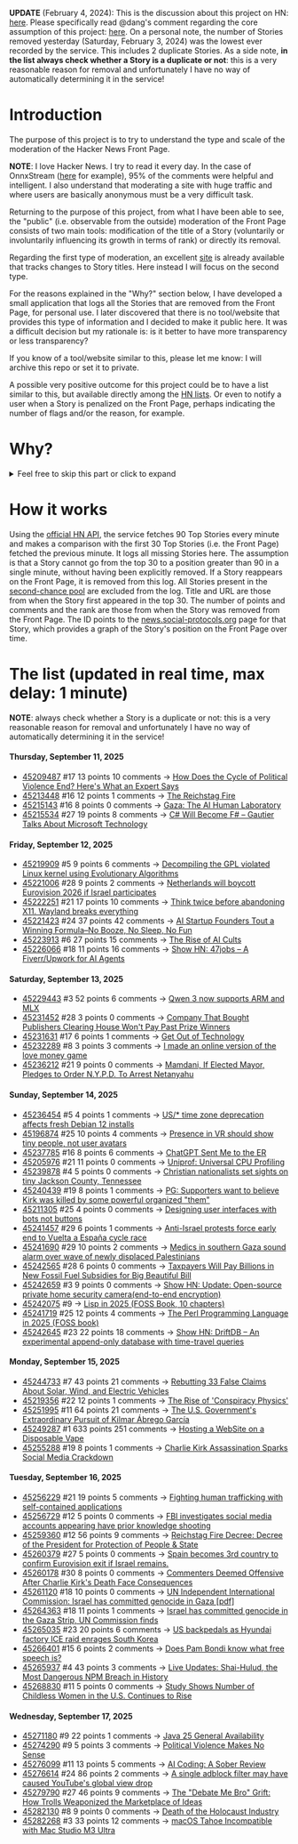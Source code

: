 **UPDATE** (February 4, 2024): This is the discussion about this project on HN: [here](https://news.ycombinator.com/item?id=39230513). Please specifically read @dang's comment regarding the core assumption of this project: [here](https://news.ycombinator.com/item?id=39231537). On a personal note, the number of Stories removed yesterday (Saturday, February 3, 2024) was the lowest ever recorded by the service. This includes 2 duplicate Stories. As a side note, **in the list always check whether a Story is a duplicate or not**: this is a very reasonable reason for removal and unfortunately I have no way of automatically determining it in the service!

# Introduction

The purpose of this project is to try to understand the type and scale of the moderation of the Hacker News Front Page.

**NOTE**: I love Hacker News. I try to read it every day. In the case of OnnxStream ([here](https://news.ycombinator.com/item?id=37752632) for example), 95% of the comments were helpful and intelligent. I also understand that moderating a site with huge traffic and where users are basically anonymous must be a very difficult task.

Returning to the purpose of this project, from what I have been able to see, the "public" (i.e. observable from the outside) moderation of the Front Page consists of two main tools: modification of the title of a Story (voluntarily or involuntarily influencing its growth in terms of rank) or directly its removal.

Regarding the first type of moderation, an excellent [site](https://hackernewstitles.netlify.app/) is already available that tracks changes to Story titles. Here instead I will focus on the second type.

For the reasons explained in the "Why?" section below, I have developed a small application that logs all the Stories that are removed from the Front Page, for personal use. I later discovered that there is no tool/website that provides this type of information and I decided to make it public here. It was a difficult decision but my rationale is: is it better to have more transparency or less transparency?

If you know of a tool/website similar to this, please let me know: I will archive this repo or set it to private.

A possible very positive outcome for this project could be to have a list similar to this, but available directly among the [HN lists](https://news.ycombinator.com/lists). Or even to notify a user when a Story is penalized on the Front Page, perhaps indicating the number of flags and/or the reason, for example.

# Why?

<details>
<summary>Feel free to skip this part or click to expand</summary>

A friend of mine posted two Stories on Hacker News related to OnnxStream (31 days apart), the first related to SDXL Turbo support and the second related to TinyLlama and Mistral 7B support.

In the case of the [first](https://news.ycombinator.com/item?id=38646969), the Story was among the first on the Front Page, until its title was changed from "Stable Diffusion Turbo on a Raspberry Pi Zero 2 generates an image in 29 minutes" to "OnnxStream: Stable Diffusion XL 1.0 Base on a Raspberry Pi Zero 2". This effectively "killed" the Story. One user pointed out that the new title didn't reflect the spirit of the Story (thanks @practice9).

In the case of the [second](https://news.ycombinator.com/item?id=38991145), the Story was in third place on the Front Page, less than an hour after the submission. In this case it was simply removed from the Front Page.

Having discovered this, perplexed, I sent an email to the moderator. @dang, who was very kind and quick in his response, explained to me that the Story had been flagged by users even without being explicitly [flagged], and that he could therefore only hypothesize the causes of the flag. His hypothesis was that (some?) users might be fed up with news related to LLMs.

While I have no reason to doubt Daniel's good faith, it's hard to believe that HN users would be tired of LLM-related news.

So I decided to develop a small console application to determine the frequency of this phenomenon (actually I was also motivated by the prospect of writing some C# code, after more than 2 years of complete abstinence). I subsequently discovered that there were no tools/websites that monitored this specific phenomenon and I therefore decided to make it public here.

</details>

# How it works

Using the [official HN API](https://github.com/HackerNews/API), the service fetches 90 Top Stories every minute and makes a comparison with the first 30 Top Stories (i.e. the Front Page) fetched the previous minute. It logs all missing Stories here. The assumption is that a Story cannot go from the top 30 to a position greater than 90 in a single minute, without having been explicitly removed. If a Story reappears on the Front Page, it is removed from this log. All Stories present in the [second-chance pool](https://news.ycombinator.com/pool) are excluded from the log. Title and URL are those from when the Story first appeared in the top 30. The number of points and comments and the rank are those from when the Story was removed from the Front Page. The ID points to the [news.social-protocols.org](https://news.social-protocols.org) page for that Story, which provides a graph of the Story's position on the Front Page over time.

# The list (updated in real time, max delay: 1 minute)

**NOTE**: always check whether a Story is a duplicate or not: this is a very reasonable reason for removal and unfortunately I have no way of automatically determining it in the service!

#### **Thursday, September 11, 2025**<!-- HN:45209487:start -->
* [45209487](https://news.social-protocols.org/stats?id=45209487) #17 13 points 10 comments -> [How Does the Cycle of Political Violence End? Here's What an Expert Says](https://www.politico.com/news/magazine/2025/06/02/political-violence-boulder-attack-00381778)<!-- HN:45209487:end --><!-- HN:45213448:start -->
* [45213448](https://news.social-protocols.org/stats?id=45213448) #16 12 points 1 comments -> [The Reichstag Fire](https://en.wikipedia.org/wiki/Reichstag_fire)<!-- HN:45213448:end --><!-- HN:45215143:start -->
* [45215143](https://news.social-protocols.org/stats?id=45215143) #16 8 points 0 comments -> [Gaza: The AI Human Laboratory](https://www.thecairoreview.com/essays/gaza-israels-ai-human-laboratory/)<!-- HN:45215143:end --><!-- HN:45215534:start -->
* [45215534](https://news.social-protocols.org/stats?id=45215534) #27 19 points 8 comments -> [C# Will Become F# – Gautier Talks About Microsoft Technology](https://gautiertalksmicrosoft.wordpress.com/2025/04/13/c-will-become-f/)<!-- HN:45215534:end -->
#### **Friday, September 12, 2025**
<!-- HN:45219909:start -->
* [45219909](https://news.social-protocols.org/stats?id=45219909) #5 9 points 6 comments -> [Decompiling the GPL violated Linux kernel using Evolutionary Algorithms](https://far.chickenkiller.com/computing/decompiling-the-kernel-using-ea/)<!-- HN:45219909:end --><!-- HN:45221006:start -->
* [45221006](https://news.social-protocols.org/stats?id=45221006) #28 9 points 2 comments -> [Netherlands will boycott Eurovision 2026 if Israel participates](https://nltimes.nl/2025/09/12/netherlands-will-boycott-2026-eurovision-israel-participates-says-broadcaster)<!-- HN:45221006:end --><!-- HN:45222251:start -->
* [45222251](https://news.social-protocols.org/stats?id=45222251) #21 17 points 10 comments -> [Think twice before abandoning X11. Wayland breaks everything](https://gist.github.com/probonopd/9feb7c20257af5dd915e3a9f2d1f2277)<!-- HN:45222251:end --><!-- HN:45221423:start -->
* [45221423](https://news.social-protocols.org/stats?id=45221423) #24 37 points 42 comments -> [AI Startup Founders Tout a Winning Formula–No Booze, No Sleep, No Fun](https://www.wsj.com/business/entrepreneurship/artificial-intelligence-startup-founders-bc730406)<!-- HN:45221423:end --><!-- HN:45223913:start -->
* [45223913](https://news.social-protocols.org/stats?id=45223913) #6 27 points 15 comments -> [The Rise of AI Cults](https://wisewolfmedia.substack.com/p/the-rise-of-ai-cults-truth-terminal)<!-- HN:45223913:end --><!-- HN:45226066:start -->
* [45226066](https://news.social-protocols.org/stats?id=45226066) #18 11 points 16 comments -> [Show HN: 47jobs – A Fiverr/Upwork for AI Agents](https://47jobs.xyz)<!-- HN:45226066:end -->
#### **Saturday, September 13, 2025**<!-- HN:45229443:start -->
* [45229443](https://news.social-protocols.org/stats?id=45229443) #3 52 points 6 comments -> [Qwen 3 now supports ARM and MLX](https://www.alizila.com/qwen-ecosystem-expands-rapidly-accelerating-ai-adoption-across-industries/)<!-- HN:45229443:end --><!-- HN:45231452:start -->
* [45231452](https://news.social-protocols.org/stats?id=45231452) #28 3 points 0 comments -> [Company That Bought Publishers Clearing House Won't Pay Past Prize Winners](https://www.nytimes.com/2025/09/12/business/pch-sweepstakes-bankruptcy-winners-unpaid.html)<!-- HN:45231452:end --><!-- HN:45231631:start -->
* [45231631](https://news.social-protocols.org/stats?id=45231631) #17 6 points 1 comments -> [Get Out of Technology](https://geohot.github.io//blog/jekyll/update/2025/09/13/get-out-of-technology.html)<!-- HN:45231631:end --><!-- HN:45232289:start -->
* [45232289](https://news.social-protocols.org/stats?id=45232289) #8 3 points 3 comments -> [I made an online version of the love money game](https://lovemoney-game.xyz)<!-- HN:45232289:end --><!-- HN:45236212:start -->
* [45236212](https://news.social-protocols.org/stats?id=45236212) #21 9 points 0 comments -> [Mamdani, If Elected Mayor, Pledges to Order N.Y.P.D. To Arrest Netanyahu](https://www.nytimes.com/2025/09/12/nyregion/mamdani-arrest-netanyahu-nyc-mayor.html)<!-- HN:45236212:end -->
#### **Sunday, September 14, 2025**
<!-- HN:45236454:start -->
* [45236454](https://news.social-protocols.org/stats?id=45236454) #5 4 points 1 comments -> [US/* time zone deprecation affects fresh Debian 12 installs](https://rachelbythebay.com/w/2025/09/12/tz/)<!-- HN:45236454:end --><!-- HN:45196874:start -->
* [45196874](https://news.social-protocols.org/stats?id=45196874) #25 10 points 4 comments -> [Presence in VR should show tiny people, not user avatars](https://interconnected.org/home/2022/05/03/landscape)<!-- HN:45196874:end --><!-- HN:45237785:start -->
* [45237785](https://news.social-protocols.org/stats?id=45237785) #16 8 points 6 comments -> [ChatGPT Sent Me to the ER](https://benorenstein.substack.com/p/chatgpt-sent-me-to-the-er)<!-- HN:45237785:end --><!-- HN:45205976:start -->
* [45205976](https://news.social-protocols.org/stats?id=45205976) #21 11 points 0 comments -> [Uniprof: Universal CPU Profiling](https://www.uniprof.sh/)<!-- HN:45205976:end --><!-- HN:45239878:start -->
* [45239878](https://news.social-protocols.org/stats?id=45239878) #4 5 points 0 comments -> [Christian nationalists set sights on tiny Jackson County, Tennessee](https://www.newschannel5.com/news/newschannel-5-investigates/confronting-hate/aiming-to-radicalize-main-street-christian-nationalists-set-sights-on-tiny-jackson-county-tennessee)<!-- HN:45239878:end --><!-- HN:45240439:start -->
* [45240439](https://news.social-protocols.org/stats?id=45240439) #19 8 points 1 comments -> [PG: Supporters want to believe Kirk was killed by some powerful organized "them"](https://twitter.com/paulg/status/1967088969986044238)<!-- HN:45240439:end --><!-- HN:45211305:start -->
* [45211305](https://news.social-protocols.org/stats?id=45211305) #25 4 points 0 comments -> [Designing user interfaces with bots not buttons](https://interconnected.org/home/2022/05/09/npcs)<!-- HN:45211305:end --><!-- HN:45241457:start -->
* [45241457](https://news.social-protocols.org/stats?id=45241457) #29 6 points 1 comments -> [Anti-Israel protests force early end to Vuelta a España cycle race](https://www.reuters.com/sports/pro-palestinian-protests-disrupt-end-vuelta-cycle-race-2025-09-14/)<!-- HN:45241457:end --><!-- HN:45241690:start -->
* [45241690](https://news.social-protocols.org/stats?id=45241690) #29 10 points 2 comments -> [Medics in southern Gaza sound alarm over wave of newly displaced Palestinians](https://www.theguardian.com/world/2025/sep/14/southern-gaza-nasser-medics-displaced-palestinians-fleeing)<!-- HN:45241690:end --><!-- HN:45242565:start -->
* [45242565](https://news.social-protocols.org/stats?id=45242565) #28 6 points 0 comments -> [Taxpayers Will Pay Billions in New Fossil Fuel Subsidies for Big Beautiful Bill](https://www.wired.com/story/us-taxpayers-will-pay-billions-in-new-fossil-fuel-subsidies-thanks-to-the-big-beautiful-bill/)<!-- HN:45242565:end --><!-- HN:45242659:start -->
* [45242659](https://news.social-protocols.org/stats?id=45242659) #3 9 points 0 comments -> [Show HN: Update: Open-source private home security camera(end-to-end encryption)](https://github.com/secluso/secluso)<!-- HN:45242659:end --><!-- HN:45242075:start -->
* [45242075](https://news.social-protocols.org/stats?id=45242075) #9 -> [Lisp in 2025 (FOSS Book, 10 chapters)](https://github.com/cloudstreet-dev/Lisp-in-2025/blob/main/01-introduction.md)<!-- HN:45242075:end --><!-- HN:45241719:start -->
* [45241719](https://news.social-protocols.org/stats?id=45241719) #25 12 points 4 comments -> [The Perl Programming Language in 2025 (FOSS book)](https://github.com/cloudstreet-dev/The-PERL-Programming-Language/blob/main/01-why-perl-still-matters.md)<!-- HN:45241719:end --><!-- HN:45242645:start -->
* [45242645](https://news.social-protocols.org/stats?id=45242645) #23 22 points 18 comments -> [Show HN: DriftDB – An experimental append-only database with time-travel queries](https://github.com/DavidLiedle/DriftDB)<!-- HN:45242645:end -->
#### **Monday, September 15, 2025**
<!-- HN:45244733:start -->
* [45244733](https://news.social-protocols.org/stats?id=45244733) #7 43 points 21 comments -> [Rebutting 33 False Claims About Solar, Wind, and Electric Vehicles](https://scholarship.law.columbia.edu/cgi/viewcontent.cgi?article=1218&context=sabin_climate_change)<!-- HN:45244733:end --><!-- HN:45219356:start -->
* [45219356](https://news.social-protocols.org/stats?id=45219356) #22 12 points 1 comments -> [The Rise of 'Conspiracy Physics'](https://www.wsj.com/science/physics/the-rise-of-conspiracy-physics-dd79fe36)<!-- HN:45219356:end --><!-- HN:45251995:start -->
* [45251995](https://news.social-protocols.org/stats?id=45251995) #11 64 points 21 comments -> [The U.S. Government's Extraordinary Pursuit of Kilmar Ábrego García](https://www.newyorker.com/news/the-lede/the-us-governments-extraordinary-pursuit-of-kilmar-abrego-garcia)<!-- HN:45251995:end --><!-- HN:45249287:start -->
* [45249287](https://news.social-protocols.org/stats?id=45249287) #1 633 points 251 comments -> [Hosting a WebSite on a Disposable Vape](https://bogdanthegeek.github.io/blog/projects/vapeserver/)<!-- HN:45249287:end --><!-- HN:45255288:start -->
* [45255288](https://news.social-protocols.org/stats?id=45255288) #19 8 points 1 comments -> [Charlie Kirk Assassination Sparks Social Media Crackdown](https://www.kenklippenstein.com/p/charlie-kirk-assassination-sparks)<!-- HN:45255288:end -->
#### **Tuesday, September 16, 2025**
<!-- HN:45256229:start -->
* [45256229](https://news.social-protocols.org/stats?id=45256229) #21 19 points 5 comments -> [Fighting human trafficking with self-contained applications](https://lwn.net/SubscriberLink/1036916/2b10f1356b7ab0e7/)<!-- HN:45256229:end --><!-- HN:45256729:start -->
* [45256729](https://news.social-protocols.org/stats?id=45256729) #12 5 points 0 comments -> [FBI investigates social media accounts appearing have prior knowledge shooting](https://thepostmillennial.com/fbi-investigates-social-media-accounts-appearing-to-have-knowledge-of-charlie-kirk-shooting-beforehand-report)<!-- HN:45256729:end --><!-- HN:45259360:start -->
* [45259360](https://news.social-protocols.org/stats?id=45259360) #12 56 points 9 comments -> [Reichstag Fire Decree: Decree of the President for Protection of People & State](https://encyclopedia.ushmm.org/content/en/article/reichstag-fire-decree)<!-- HN:45259360:end --><!-- HN:45260379:start -->
* [45260379](https://news.social-protocols.org/stats?id=45260379) #27 5 points 0 comments -> [Spain becomes 3rd country to confirm Eurovision exit if Israel remains.](https://www.thejournal.ie/spain-becomes-first-of-eurovision-big-five-countries-to-confirm-it-will-withdraw-if-israel-remains-in-contest-6818193-Sep2025/)<!-- HN:45260379:end --><!-- HN:45260178:start -->
* [45260178](https://news.social-protocols.org/stats?id=45260178) #30 8 points 0 comments -> [Commenters Deemed Offensive After Charlie Kirk's Death Face Consequences](https://time.com/7316628/charlie-kirk-death-celebrations-social-media-consequences-fired-immigrants-deport/)<!-- HN:45260178:end --><!-- HN:45261120:start -->
* [45261120](https://news.social-protocols.org/stats?id=45261120) #18 10 points 0 comments -> [UN Independent International Commission: Israel has committed genocide in Gaza [pdf]](https://www.ohchr.org/sites/default/files/documents/hrbodies/hrcouncil/sessions-regular/session60/advance-version/a-hrc-60-crp-3.pdf)<!-- HN:45261120:end --><!-- HN:45264363:start -->
* [45264363](https://news.social-protocols.org/stats?id=45264363) #18 11 points 1 comments -> [Israel has committed genocide in the Gaza Strip, UN Commission finds](https://www.ohchr.org/en/press-releases/2025/09/israel-has-committed-genocide-gaza-strip-un-commission-finds)<!-- HN:45264363:end --><!-- HN:45265035:start -->
* [45265035](https://news.social-protocols.org/stats?id=45265035) #23 20 points 6 comments -> [US backpedals as Hyundai factory ICE raid enrages South Korea](https://www.theregister.com/2025/09/16/us_hyundai_immigration/)<!-- HN:45265035:end --><!-- HN:45266401:start -->
* [45266401](https://news.social-protocols.org/stats?id=45266401) #15 6 points 2 comments -> [Does Pam Bondi know what free speech is?](https://thespectator.com/topic/pam-bondi-know-what-free-speech/)<!-- HN:45266401:end --><!-- HN:45265937:start -->
* [45265937](https://news.social-protocols.org/stats?id=45265937) #4 43 points 3 comments -> [Live Updates: Shai-Hulud, the Most Dangerous NPM Breach in History](https://www.koi.security/blog/shai-hulud-npm-supply-chain-attack-crowdstrike-tinycolor)<!-- HN:45265937:end --><!-- HN:45268830:start -->
* [45268830](https://news.social-protocols.org/stats?id=45268830) #11 5 points 0 comments -> [Study Shows Number of Childless Women in the U.S. Continues to Rise](https://www.unh.edu/unhtoday/news/release/2025/09/15/study-shows-number-childless-women-us-continues-rise)<!-- HN:45268830:end -->
#### **Wednesday, September 17, 2025**<!-- HN:45271180:start -->
* [45271180](https://news.social-protocols.org/stats?id=45271180) #9 22 points 1 comments -> [Java 25 General Availability](https://jdk.java.net/25/)<!-- HN:45271180:end --><!-- HN:45274290:start -->
* [45274290](https://news.social-protocols.org/stats?id=45274290) #9 5 points 3 comments -> [Political Violence Makes No Sense](https://avi-loeb.medium.com/political-violence-makes-no-sense-cee20addd441)<!-- HN:45274290:end --><!-- HN:45276099:start -->
* [45276099](https://news.social-protocols.org/stats?id=45276099) #11 13 points 5 comments -> [AI Coding: A Sober Review](https://www.ubicloud.com/blog/ai-coding-a-sober-review)<!-- HN:45276099:end --><!-- HN:45276614:start -->
* [45276614](https://news.social-protocols.org/stats?id=45276614) #24 86 points 2 comments -> [A single adblock filter may have caused YouTube's global view drop](https://github.com/easylist/easylist/issues/22375)<!-- HN:45276614:end --><!-- HN:45279790:start -->
* [45279790](https://news.social-protocols.org/stats?id=45279790) #27 46 points 9 comments -> [The "Debate Me Bro" Grift: How Trolls Weaponized the Marketplace of Ideas](https://www.techdirt.com/2025/09/17/the-debate-me-bro-grift-how-trolls-weaponized-the-marketplace-of-ideas/)<!-- HN:45279790:end --><!-- HN:45282130:start -->
* [45282130](https://news.social-protocols.org/stats?id=45282130) #8 9 points 0 comments -> [Death of the Holocaust Industry](https://chrishedges.substack.com/p/death-of-the-holocaust-industry-read)<!-- HN:45282130:end --><!-- HN:45282268:start -->
* [45282268](https://news.social-protocols.org/stats?id=45282268) #3 33 points 12 comments -> [macOS Tahoe Incompatible with Mac Studio M3 Ultra](https://eclecticlight.co/2025/09/17/macos-26-0-tahoe-build-25a354-is-incompatible-with-mac-studio-m3-ultra/)<!-- HN:45282268:end -->